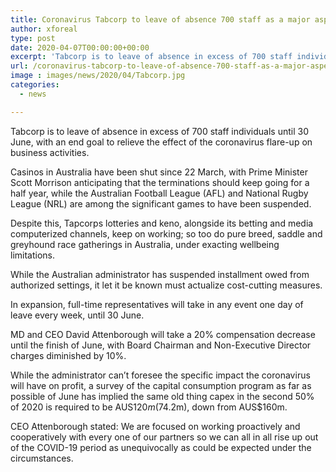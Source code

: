 ```yaml
---
title: Coronavirus Tabcorp to leave of absence 700 staff as a major aspect of cost cutting
author: xforeal 
type: post
date: 2020-04-07T00:00:00+00:00
excerpt: 'Tabcorp is to leave of absence in excess of 700 staff individuals until 30 June, with an end goal to alleviate the effect of the coronavirus flare-up on business operations '
url: /coronavirus-tabcorp-to-leave-of-absence-700-staff-as-a-major-aspect-of-cost-cutting/
image : images/news/2020/04/Tabcorp.jpg
categories:
  - news

---
```

Tabcorp is to leave of absence in excess of 700 staff individuals until 30 June, with an end goal to relieve the effect of the coronavirus flare-up on business activities. 

Casinos in Australia have been shut since 22 March, with Prime Minister Scott Morrison anticipating that the terminations should keep going for a half year, while the Australian Football League (AFL) and National Rugby League (NRL) are among the significant games to have been suspended. 

Despite this, Tapcorps lotteries and keno, alongside its betting and media computerized channels, keep on working; so too do pure breed, saddle and greyhound race gatherings in Australia, under exacting wellbeing limitations. 

While the Australian administrator has suspended installment owed from authorized settings, it let it be known must actualize cost-cutting measures. 

In expansion, full-time representatives will take in any event one day of leave every week, until 30 June. 

MD and CEO David Attenborough will take a 20&percnt; compensation decrease until the finish of June, with Board Chairman and Non-Executive Director charges diminished by 10&percnt;. 

While the administrator can&#8217;t foresee the specific impact the coronavirus will have on profit, a survey of the capital consumption program as far as possible of June has implied the same old thing capex in the second 50% of 2020 is required to be AUS$120m ($74.2m), down from AUS$160m. 

CEO Attenborough stated: We are focused on working proactively and cooperatively with every one of our partners so we can all in all rise up out of the COVID-19 period as unequivocally as could be expected under the circumstances.